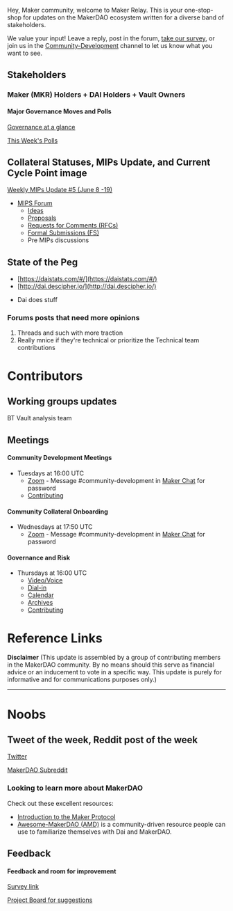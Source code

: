 Hey, Maker community, welcome to Maker Relay. This is your one-stop-shop for updates on the MakerDAO ecosystem written for a diverse band of stakeholders.

We value your input! Leave a reply, post in the forum, [take our survey](https://forms.gle/Z2QAgywU2Sesm7Vy6), or join us in the [Community-Development](https://chat.makerdao.com/channel/community-development) channel to let us know what you want to see.

## Stakeholders

### Maker (MKR) Holders + DAI Holders + Vault Owners

#### Major Governance Moves and Polls

[Governance at a glance](https://forum.makerdao.com/t/governance-at-a-glance/84)

[This Week's Polls](https://vote.makerdao.com/polling)

## Collateral Statuses, MIPs Update, and Current Cycle Point image

[Weekly MIPs Update #5 (June 8 -19)](https://forum.makerdao.com/t/weekly-mips-update-5/2833)

- [MIPS Forum](https://forum.makerdao.com/c/MIPs/14)
  - [Ideas](https://forum.makerdao.com/c/MIPs/conception/20)
  - [Proposals](https://forum.makerdao.com/c/MIPs/proposal-ideas/21)
  - [Requests for Comments (RFCs)](https://forum.makerdao.com/c/MIPs/rfc/15)
  - [Formal Submissions (FS)](https://forum.makerdao.com/c/MIPs/fs/16)
  - Pre MIPs discussions

## State of the Peg

- [https://daistats.com/#/](https://daistats.com/#/)
- [http://dai.descipher.io/](http://dai.descipher.io/)

* Dai does stuff

### Forums posts that need more opinions

1. Threads and such with more traction
2. Really mnice if they're technical or prioritize the Technical team contributions

# Contributors

## Working groups updates

BT Vault analysis team

## Meetings

#### Community Development Meetings
  - Tuesdays at 16:00 UTC
    - [Zoom](https://us02web.zoom.us/j/85424444710) - Message #community-development in [Maker Chat](https://chat.makerdao.com/) for password
    - [Contributing](https://community-development.makerdao.com/contributing)
#### Community Collateral Onboarding
  - Wednesdays at 17:50 UTC
    - [Zoom](https://zoom.us/j/697074715) - Message #community-development in [Maker Chat](https://chat.makerdao.com/) for password
#### Governance and Risk
  - Thursdays at 16:00 UTC
    - [Video/Voice](https://zoom.us/j/697074715)
    - [Dial-in](https://zoom.us/u/acRbIMDvK)
    - [Calendar](https://calendar.google.com/calendar/embed?src=makerdao.com_3efhm2ghipksegl009ktniomdk@group.calendar.google.com&ctz=America/Los_Angeles)
    - [Archives](https://community-development.makerdao.com/governance/governance-and-risk-meetings)
    - [Contributing](https://forum.makerdao.com/c/governance/gnr/8)

# Reference Links

**Disclaimer** (This update is assembled by a group of contributing members in the MakerDAO community. By no means should this serve as financial advice or an inducement to vote in a specific way. This update is purely for informative and for communications purposes only.)

____________________________________________

# Noobs

## Tweet of the week, Reddit post of the week

[Twitter](https://twitter.com/search?q=makerdao&src=typed_query)

[MakerDAO Subreddit](https://www.reddit.com/r/MakerDAO/)

### Looking to learn more about MakerDAO

Check out these excellent resources:

* [Introduction to the Maker Protocol](https://docs.makerdao.com/)
* [Awesome-MakerDAO (AMD)](https://awesome.makerdao.com/') is a community-driven resource people can use to familiarize themselves with Dai and MakerDAO.

## Feedback

#### Feedback and room for improvement

[Survey link](https://forms.gle/Z2QAgywU2Sesm7Vy6)

[Project Board for suggestions]()
